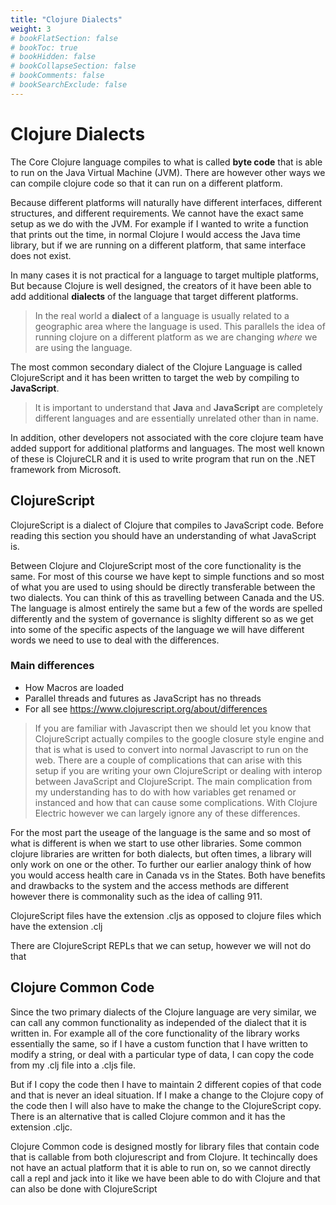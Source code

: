 ```yaml
---
title: "Clojure Dialects"
weight: 3
# bookFlatSection: false
# bookToc: true
# bookHidden: false
# bookCollapseSection: false
# bookComments: false
# bookSearchExclude: false
---
```



# Clojure Dialects
The Core Clojure language compiles to what is called **byte code** that is able
to run on the Java Virtual Machine (JVM). There are however other ways we can
compile clojure code so that it can run on a different platform. 

Because different platforms will naturally have different interfaces, different
structures, and different requirements. We cannot have the exact same setup as
we do with the JVM. For example if I wanted to write a function that prints out
the time, in normal Clojure I would access the Java time library, but if we are
running on a different platform, that same interface does not exist.

In many cases it is not practical for a language to target multiple platforms,
But because Clojure is well designed, the creators of it have been able to add
additional **dialects** of the language that target different platforms.

> In the real world a **dialect** of a language is usually related to a geographic
area where the language is used. This parallels the idea of running clojure on a
different platform as we are changing _where_ we are using the language.

The most common secondary dialect of the Clojure Language is called
ClojureScript and it has been written to target the web by compiling to
**JavaScript**.

> It is important to understand that **Java** and **JavaScript** are completely different
languages and are essentially unrelated other than in name.

In addition, other developers not associated with the core clojure team have
added support for additional platforms and languages. The most well known of
these is ClojureCLR and it is used to write program that run on the .NET
framework from Microsoft.

## ClojureScript
ClojureScript is a dialect of Clojure that compiles to JavaScript code. Before
reading this section you should have an understanding of what JavaScript is.

Between Clojure and ClojureScript most of the core functionality is the same.
For most of this course we have kept to simple functions and so most of what you
are used to using should be directly transferable between the two dialects. You
can think of this as travelling between Canada and the US. The language is
almost entirely the same but a few of the words are spelled differently and the
system of governance is slighlty different so as we get into some of the
specific aspects of the language we will have different words we need to use to
deal with the differences.

### Main differences
- How Macros are loaded
- Parallel threads and futures as JavaScript has no threads
- For all see https://www.clojurescript.org/about/differences


> If you are familiar with Javascript then we should let you know that
> ClojureScript actually compiles to the google closure style engine and that is
> what is used to convert into normal Javascript to run on the web. There are a
> couple of complications that can arise with this setup if you are writing your
> own ClojureScript or dealing with interop between JavaScript and
> ClojureScript. The main complication from my understanding has to do with how
> variables get renamed or instanced and how that can cause some complications.
> With Clojure Electric however we can largely ignore any of these differences.

For the most part the useage of the language is the same and so most of what is
different is when we start to use other libraries. Some common clojure libraries
are written for both dialects, but often times, a library will only work on one
or the other. To further our earlier analogy think of how you would access
health care in Canada vs in the States. Both have benefits and drawbacks to the
system and the access methods are different however there is commonality such as
the idea of calling 911. 

ClojureScript files have the extension .cljs as opposed to clojure files which
have the extension .clj

There are ClojureScript REPLs that we can setup, however we will not do that




## Clojure Common Code
Since the two primary dialects of the Clojure language are very similar, we can
call any common functionality as independed of the dialect that it is written
in. For example all of the core functionality of the library works essentially
the same, so if I have a custom function that I have written to modify a string,
or deal with a particular type of data, I can copy the code from my .clj file
into a .cljs file.

But if I copy the code then I have to maintain 2 different copies of that code
and that is never an ideal situation. If I make a change to the Clojure copy of
the code then I will also have to make the change to the ClojureScript copy.
There is an alternative that is called Clojure common and it has the extension
.cljc.

Clojure Common code is designed mostly for library files that contain code that
is callable from both clojurescript and from Clojure. It techincally does not
have an actual platform that it is able to run on, so we cannot directly call a
repl and jack into it like we have been able to do with Clojure and that can
also be done with ClojureScript